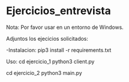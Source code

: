 # Ejercicios_entrevista

Nota:
Por favor usar en un entorno de Windows.

Adjuntos los ejecicios solicitados:

-Instalacion:
pip3 install -r requirements.txt

Uso:
cd ejercicio_1
python3 client.py

cd ejercicio_2
python3 main.py
